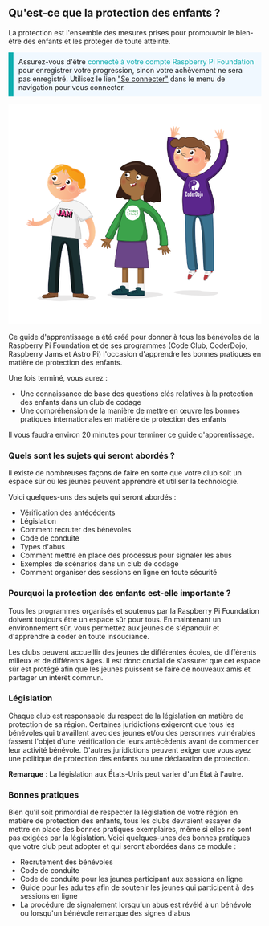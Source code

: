 ## Qu'est-ce que la protection des enfants ?

La protection est l'ensemble des mesures prises pour promouvoir le bien-être des enfants et les protéger de toute atteinte.

<p style="border-left: solid; border-width:10px; border-color: #0faeb0; background-color: aliceblue; padding: 10px;">
Assurez-vous d'être <span style="color: #0faeb0">connecté à votre compte Raspberry Pi Foundation</span> pour enregistrer votre progression, sinon votre achèvement ne sera pas enregistré. Utilisez le lien <a href="https://my.raspberrypi.org/login">"Se connecter"</a> dans le menu de navigation pour vous connecter.
</p>

![Trois jeunes debout.](images/3-RPF-Kids.png)

Ce guide d'apprentissage a été créé pour donner à tous les bénévoles de la Raspberry Pi Foundation et de ses programmes (Code Club, CoderDojo, Raspberry Jams et Astro Pi) l'occasion d'apprendre les bonnes pratiques en matière de protection des enfants.

Une fois terminé, vous aurez :

* Une connaissance de base des questions clés relatives à la protection des enfants dans un club de codage
* Une compréhension de la manière de mettre en œuvre les bonnes pratiques internationales en matière de protection des enfants

Il vous faudra environ 20 minutes pour terminer ce guide d'apprentissage.

### Quels sont les sujets qui seront abordés ?

Il existe de nombreuses façons de faire en sorte que votre club soit un espace sûr où les jeunes peuvent apprendre et utiliser la technologie.

Voici quelques-uns des sujets qui seront abordés :

* Vérification des antécédents
* Législation
* Comment recruter des bénévoles
* Code de conduite
* Types d'abus
* Comment mettre en place des processus pour signaler les abus
* Exemples de scénarios dans un club de codage
* Comment organiser des sessions en ligne en toute sécurité

### Pourquoi la protection des enfants est-elle importante ?

Tous les programmes organisés et soutenus par la Raspberry Pi Foundation doivent toujours être un espace sûr pour tous. En maintenant un environnement sûr, vous permettez aux jeunes de s'épanouir et d'apprendre à coder en toute insouciance.

Les clubs peuvent accueillir des jeunes de différentes écoles, de différents milieux et de différents âges. Il est donc crucial de s'assurer que cet espace sûr est protégé afin que les jeunes puissent se faire de nouveaux amis et partager un intérêt commun.

### Législation

Chaque club est responsable du respect de la législation en matière de protection de sa région. Certaines juridictions exigeront que tous les bénévoles qui travaillent avec des jeunes et/ou des personnes vulnérables fassent l'objet d'une vérification de leurs antécédents avant de commencer leur activité bénévole. D'autres juridictions peuvent exiger que vous ayez une politique de protection des enfants ou une déclaration de protection.

**Remarque** : La législation aux États-Unis peut varier d'un État à l'autre.

### Bonnes pratiques

Bien qu'il soit primordial de respecter la législation de votre région en matière de protection des enfants, tous les clubs devraient essayer de mettre en place des bonnes pratiques exemplaires, même si elles ne sont pas exigées par la législation. Voici quelques-unes des bonnes pratiques que votre club peut adopter et qui seront abordées dans ce module :

* Recrutement des bénévoles
* Code de conduite
* Code de conduite pour les jeunes participant aux sessions en ligne
* Guide pour les adultes afin de soutenir les jeunes qui participent à des sessions en ligne
* La procédure de signalement lorsqu'un abus est révélé à un bénévole ou lorsqu'un bénévole remarque des signes d'abus
